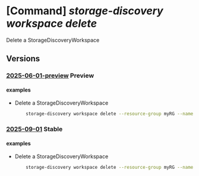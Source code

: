 # [Command] _storage-discovery workspace delete_

Delete a StorageDiscoveryWorkspace

## Versions

### [2025-06-01-preview](/Resources/mgmt-plane/L3N1YnNjcmlwdGlvbnMve30vcmVzb3VyY2Vncm91cHMve30vcHJvdmlkZXJzL21pY3Jvc29mdC5zdG9yYWdlZGlzY292ZXJ5L3N0b3JhZ2VkaXNjb3Zlcnl3b3Jrc3BhY2VzL3t9/2025-06-01-preview.xml) **Preview**

<!-- mgmt-plane /subscriptions/{}/resourcegroups/{}/providers/microsoft.storagediscovery/storagediscoveryworkspaces/{} 2025-06-01-preview -->

#### examples

- Delete a StorageDiscoveryWorkspace
    ```bash
        storage-discovery workspace delete --resource-group myRG --name myWorkspace
    ```

### [2025-09-01](/Resources/mgmt-plane/L3N1YnNjcmlwdGlvbnMve30vcmVzb3VyY2Vncm91cHMve30vcHJvdmlkZXJzL21pY3Jvc29mdC5zdG9yYWdlZGlzY292ZXJ5L3N0b3JhZ2VkaXNjb3Zlcnl3b3Jrc3BhY2VzL3t9/2025-09-01.xml) **Stable**

<!-- mgmt-plane /subscriptions/{}/resourcegroups/{}/providers/microsoft.storagediscovery/storagediscoveryworkspaces/{} 2025-09-01 -->

#### examples

- Delete a StorageDiscoveryWorkspace
    ```bash
        storage-discovery workspace delete --resource-group myRG --name myWorkspace
    ```
